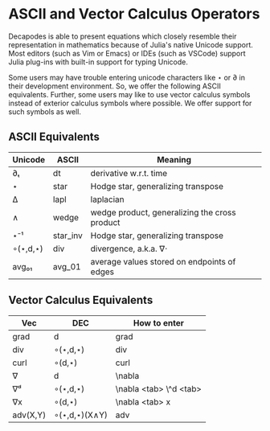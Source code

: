 # ASCII and Vector Calculus Operators

Decapodes is able to present equations which closely resemble their
representation in mathematics because of Julia's native Unicode support. Most
editors (such as Vim or Emacs) or IDEs (such as VSCode) support Julia plug-ins
with built-in support for typing Unicode.

Some users may have trouble entering unicode characters like ⋆ or ∂ in their development environment. So, we offer the following ASCII equivalents. Further, some users may like to use vector calculus symbols instead of exterior calculus symbols where possible. We offer support for such symbols as well.

## ASCII Equivalents

| Unicode  | ASCII      | Meaning                                       |
| -------  | -----      | -------                                       |
| ∂ₜ       | dt         | derivative w.r.t. time                        |
| ⋆        | star       | Hodge star, generalizing transpose            |
| Δ        | lapl       | laplacian                                     |
| ∧        | wedge      | wedge product, generalizing the cross product |
| ⋆⁻¹      | star\_inv  | Hodge star, generalizing transpose            |
| ∘(⋆,d,⋆) | div        | divergence, a.k.a. ∇⋅                         |
| avg₀₁    | avg_01     | average values stored on endpoints of edges   |

## Vector Calculus Equivalents

| Vec      | DEC              | How to enter                |
| -------- | ---------------- | --------------------------  |
| grad     | d                | grad                        |
| div      | ∘(⋆,d,⋆)         | div                         |
| curl     | ∘(d,⋆)           | curl                        |
| ∇        | d                | \nabla                      |
| ∇ᵈ       | ∘(⋆,d,⋆)         | \nabla \<tab\> \\^d \<tab\> |
| ∇x       | ∘(d,⋆)           | \nabla \<tab\> x            |
| adv(X,Y) | ∘(⋆,d,⋆)(X∧Y)    | adv                         |

